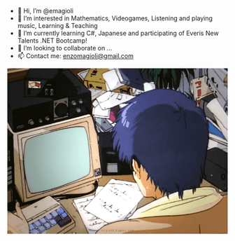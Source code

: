 - 👋 Hi, I’m @emagioli
- 👀 I’m interested in Mathematics, Videogames, Listening and playing music, Learning & Teaching
- 🌱 I’m currently learning C#, Japanese and participating of Everis New Talents .NET Bootcamp! 
- 💞️ I’m looking to collaborate on ...
- 📫 Contact me: enzomagioli@gmail.com

![coding gif](Assets/retrocoding.gif)

<!---
emagioli/emagioli is a ✨ special ✨ repository because its `README.md` (this file) appears on your GitHub profile.
You can click the Preview link to take a look at your changes.
--->
